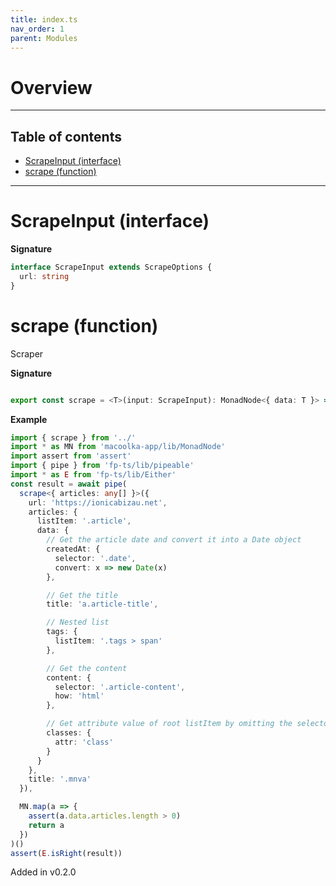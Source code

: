 ```yaml
---
title: index.ts
nav_order: 1
parent: Modules
---
```


# Overview

---

<h2 class="text-delta">Table of contents</h2>

- [ScrapeInput (interface)](#scrapeinput-interface)
- [scrape (function)](#scrape-function)

---

# ScrapeInput (interface)

**Signature**

```ts
interface ScrapeInput extends ScrapeOptions {
  url: string
}
```

# scrape (function)

Scraper

**Signature**

```ts

export const scrape = <T>(input: ScrapeInput): MonadNode<{ data: T }> => ...

```

**Example**

```ts
import { scrape } from '../'
import * as MN from 'macoolka-app/lib/MonadNode'
import assert from 'assert'
import { pipe } from 'fp-ts/lib/pipeable'
import * as E from 'fp-ts/lib/Either'
const result = await pipe(
  scrape<{ articles: any[] }>({
    url: 'https://ionicabizau.net',
    articles: {
      listItem: '.article',
      data: {
        // Get the article date and convert it into a Date object
        createdAt: {
          selector: '.date',
          convert: x => new Date(x)
        },

        // Get the title
        title: 'a.article-title',

        // Nested list
        tags: {
          listItem: '.tags > span'
        },

        // Get the content
        content: {
          selector: '.article-content',
          how: 'html'
        },

        // Get attribute value of root listItem by omitting the selector
        classes: {
          attr: 'class'
        }
      }
    },
    title: '.mnva'
  }),

  MN.map(a => {
    assert(a.data.articles.length > 0)
    return a
  })
)()
assert(E.isRight(result))
```

Added in v0.2.0
